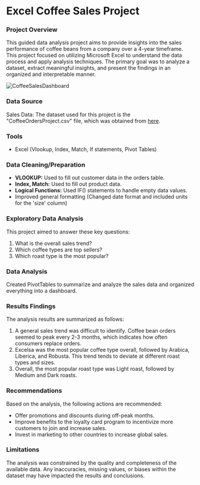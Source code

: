 # Excel Coffee Sales Project

### Project Overview
This guided data analysis project aims to provide insights into the sales performance of coffee beans from a company over a 4-year timeframe. This project focused on utilizing Microsoft Excel to understand the data process and apply analysis techniques. The primary goal was to analyze a dataset, extract meaningful insights, and present the findings in an organized and interpretable manner.

![CoffeeSalesDashboard](https://github.com/user-attachments/assets/fd921396-18a3-4c2e-90f3-f172db80f668)


### Data Source
Sales Data: The dataset used for this project is the "CoffeeOrdersProject.csv" file, which was obtained from [here](https://github.com/mochen862/excel-project-coffee-sales/blob/main/coffeeOrdersData.xlsx).

### Tools
- Excel (Vlookup, Index, Match, If statements, Pivot Tables) 

### Data Cleaning/Preparation
- **VLOOKUP:** Used to fill out customer data in the orders table.
- **Index, Match:** Used to fill out product data.
- **Logical Functions:** Used IF() statements to handle empty data values.
- Improved general formatting (Changed date format and included units for the 'size' column)

### Exploratory Data Analysis
This project aimed to answer these key questions:
1. What is the overall sales trend?
2. Which coffee types are top sellers?
3. Which roast type is the most popular?

### Data Analysis
Created PivotTables to summarize and analyze the sales data and organized everything into a dashboard.

### Results Findings
The analysis results are summarized as follows:
1. A general sales trend was difficult to identify. Coffee bean orders seemed to peak every 2-3 months, which indicates how often consumers replace orders.
2. Excelsa was the most popular coffee type overall, followed by Arabica, Liberica, and Robusta. This trend tends to deviate at different roast types and sizes.
3. Overall, the most popular roast type was Light roast, followed by Medium and Dark roasts.
   
### Recommendations
Based on the analysis, the following actions are recommended:
- Offer promotions and discounts during off-peak months.
- Improve benefits to the loyalty card program to incentivize more customers to join and increase sales.
- Invest in marketing to other countries to increase global sales.

### Limitations
The analysis was constrained by the quality and completeness of the available data. Any inaccuracies, missing values, or biases within the dataset may have impacted the results and conclusions.


